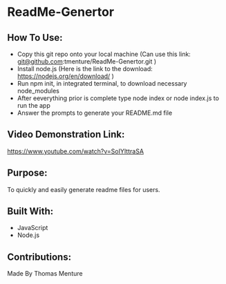 # ReadMe-Genertor

## How To Use:
* Copy this git repo onto your local machine (Can use this link: git@github.com:tmenture/ReadMe-Genertor.git )
* Install node.js (Here is the link to the download: https://nodejs.org/en/download/ )
* Run npm init, in integrated terminal, to download necessary node_modules 
* After eeverything prior is complete type node index or node index.js to run the app
* Answer the prompts to generate your README.md file

## Video Demonstration Link:
https://www.youtube.com/watch?v=SoIYIttraSA

## Purpose:
To quickly and easily generate readme files for users.

## Built With:
* JavaScript
* Node.js

## Contributions:
Made By Thomas Menture
